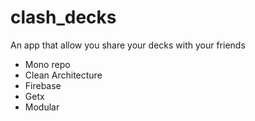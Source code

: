 # clash_decks
An app that allow you share your decks with your friends

- Mono repo
- Clean Architecture
- Firebase
- Getx
- Modular
